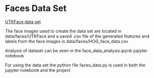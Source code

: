 # Faces Data Set

[UTKFace data set](https://susanqq.github.io/UTKFace/)

The face images used to create the data set are located in data/faces/UTKFace and a saved .csv file of the generated features and labels from the face images is data/faces/HOG_face_data.csv

Analysis of dataset can be seen in the face_data_analysis.ipynb jupyter notebook

For using the data set the python file faces_data.py is used in both the jupyter notebook and the project



